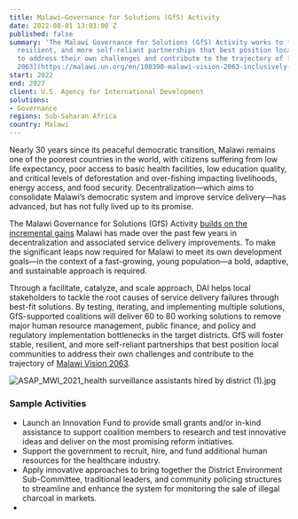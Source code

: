 ```yaml
---
title: Malawi—Governance for Solutions (GfS) Activity
date: 2022-08-01 13:03:00 Z
published: false
summary: 'The Malawi Governance for Solutions (GfS) Activity works to foster stable,
  resilient, and more self-reliant partnerships that best position local communities
  to address their own challenges and contribute to the trajectory of [Malawi Vision
  2063](https://malawi.un.org/en/108390-malawi-vision-2063-inclusively-wealthy-and-self-reliant-nation). '
start: 2022
end: 2027
client: U.S. Agency for International Development
solutions:
- Governance
regions: Sub-Saharan Africa
country: Malawi
---
```


Nearly 30 years since its peaceful democratic transition, Malawi remains one of the poorest countries in the world, with citizens suffering from low life expectancy, poor access to basic health facilities, low education quality, and critical levels of deforestation and over-fishing impacting livelihoods, energy access, and food security. Decentralization—which aims to consolidate Malawi’s democratic system and improve service delivery—has advanced, but has not fully lived up to its promise.

The Malawi Governance for Solutions (GfS) Activity [builds on the incremental gains](https://www.dai.com/our-work/projects/malawi-local-government-accountability-and-performance-lgap) Malawi has made over the past few years in decentralization and associated service delivery improvements. To make the significant leaps now required for Malawi to meet its own development goals—in the context of a fast-growing, young population—a bold, adaptive, and sustainable approach is required. 

Through a facilitate, catalyze, and scale approach, DAI helps local stakeholders to tackle the root causes of service delivery failures through best-fit solutions. By testing, iterating, and implementing multiple solutions, GfS-supported coalitions will deliver 60 to 80 working solutions to remove major human resource management, public finance, and policy and regulatory implementation bottlenecks in the target districts. GfS will foster stable, resilient, and more self-reliant partnerships that best position local communities to address their own challenges and contribute to the trajectory of [Malawi Vision 2063](https://malawi.un.org/en/108390-malawi-vision-2063-inclusively-wealthy-and-self-reliant-nation). 

![ASAP_MWI_2021_health surveillance assistants hired by district (1).jpg](/uploads/ASAP_MWI_2021_health%20surveillance%20assistants%20hired%20by%20district%20(1).jpg)

### Sample Activities

* Launch an Innovation Fund to provide small grants and/or in-kind assistance to support coalition members to research and test innovative ideas and deliver on the most promising reform initiatives.
* Support the government to recruit, hire, and fund additional human resources for the healthcare industry.
* Apply innovative approaches to bring together the District Environment Sub-Committee, traditional leaders, and community policing structures to streamline and enhance the system for monitoring the sale of illegal charcoal in markets.
* 